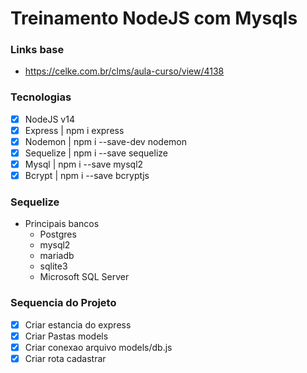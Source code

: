 # Treinamento NodeJS com Mysqls

### Links base
* https://celke.com.br/clms/aula-curso/view/4138

### Tecnologias
* [x] NodeJS v14
* [x] Express   | npm i express
* [x] Nodemon   | npm i --save-dev nodemon
* [x] Sequelize | npm i --save sequelize
* [x] Mysql     | npm i --save mysql2
* [x] Bcrypt    | npm i --save bcryptjs

### Sequelize
* Principais bancos
    * Postgres
    * mysql2
    * mariadb
    * sqlite3
    * Microsoft SQL Server
### Sequencia do Projeto
* [x] Criar estancia do express
* [x] Criar Pastas models
* [x] Criar conexao arquivo models/db.js
* [x] Criar rota cadastrar
